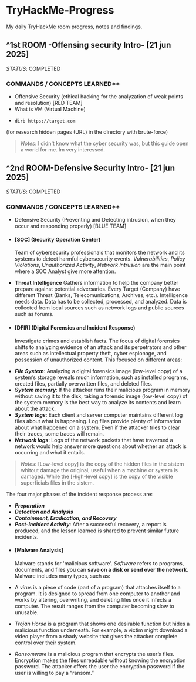 # TryHackMe-Progress
My daily TryHackMe room progress, notes and findings. 

## ^1st ROOM -Offensing security Intro- [21 jun 2025] 
_STATUS_: COMPLETED

### COMMANDS / CONCEPTS LEARNED**
- Offensive Security (ethical hacking for the analyzation of weak points and resolution) [RED TEAM]
- What is VM (Virtual Machine)
- ```
  dirb https://target.com
 (for research hidden pages (URL) in the directory with brute-force)
>*Notes*: I didn't know what the cyber security was, but this guide open a world for me. Im very interessed.

## ^2nd ROOM-Defensive Security Intro- [21 jun 2025]
_STATUS_: COMPLETED

### COMMANDS / CONCEPTS LEARNED**
- Defensive Security (Preventing and Detecting intrusion, when they occur and responding properly) [BLUE TEAM]
  
- #### [SOC] (Security Operation Center)
  Team of cybersecurity professionals that monitors the network and its systems to detect harmful cybersecurity events. *Vulnerabilities*, *Policy Violations*, *Unauthorized Activity*, *Network Intrusion* are the main point where a SOC Analyst give more attention.
- **Threat Intelligence**
  Gathers information to help the company better prepare against potential adversaries. Every Target (Company) have different Threat (Banks, Telecomunications, Archives, etc.). Intelligence needs data. Data has to be collected, processed, and analyzed. Data is            collected  from local sources such as network logs and public sources such as forums. 

- #### [DFIR] (Digital Forensics and Incident Response)
  Investigate crimes and establish facts. The focus of digital forensics shifts to analyzing evidence of an attack and its perpetrators and other areas such as intellectual property theft, cyber espionage, and possession of unauthorized content. This focused on different areas:
+ **_File System_**: Analyzing a digital forensics image (low-level copy) of a system’s storage reveals much information, such as installed programs, created files, partially overwritten files, and deleted files.
+ **_System memory_**: If the attacker runs their malicious program in memory without saving it to the disk, taking a forensic image (low-level copy) of the system memory is the best way to analyze its contents and learn about the attack.
+ **_System logs_**: Each client and server computer maintains different log files about what is happening. Log files provide plenty of information about what happened on a system. Even if the attacker tries to clear their traces, some traces will remain.
+ **_Network logs_**: Logs of the network packets that have traversed a network would help answer more questions about whether an attack is occurring and what it entails.
  
>*Notes*: [Low-level copy] is the copy of the hidden files in the sistem whitout damage the original, useful when a machine or system is damaged. While the [High-level copy] is the copy of the visible superficials files in the sistem.

The four major phases of the incident response process are:

+ **_Preparation_**
+ **_Detection and Analysis_**
+ **_Containment, Eradication, and Recovery_**
+ **_Post-Incident Activity_**: After a successful recovery, a report is produced, and the lesson learned is shared to prevent similar future incidents.

- #### [Malware Analysis]
  Malware stands for 'malicious software'. _Software_ refers to programs, documents, and files you can **save on a disk or send over the network**. Malware includes many types, such as:
  
- A _virus_ is a piece of code (part of a program) that attaches itself to a program. It is designed to spread from one computer to another and works by altering, overwriting, and deleting files once it infects a computer. The result ranges from the computer becoming   slow to unusable.
- _Trojan Horse_ is a program that shows one desirable function but hides a malicious function underneath. For example, a victim might download a video player from a shady website that gives the attacker complete control over their system.
- _Ransomware_ is a malicious program that encrypts the user’s files. Encryption makes the files unreadable without knowing the encryption password. The attacker offers the user the encryption password if the user is willing to pay a “ransom.”

